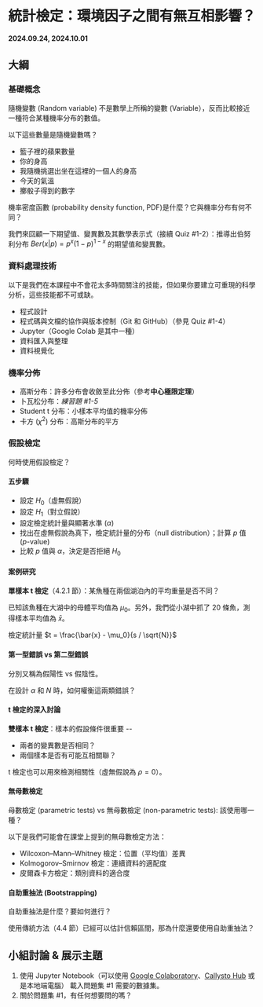 # 統計檢定：環境因子之間有無互相影響？

**2024.09.24, 2024.10.01**

## 大綱

### 基礎概念

隨機變數 (Random variable) 不是數學上所稱的變數 (Variable），反而比較接近一種符合某種機率分布的數值。

以下這些數量是隨機變數嗎？
- 籃子裡的蘋果數量
- 你的身高
- 我隨機挑選出坐在這裡的一個人的身高
- 今天的氣溫
- 擲骰子得到的數字

機率密度函數 (probability density function, PDF)是什麼？它與機率分布有何不同？

我們來回顧一下期望值、變異數及其數學表示式（接續 Quiz #1-2）：推導出伯努利分布 $Ber(x|p) = p^x(1-p)^{1-x}$ 的期望值和變異數。

### 資料處理技術

以下是我們在本課程中不會花太多時間關注的技能，但如果你要建立可重現的科學分析，這些技能都不可或缺。

- 程式設計
- 程式碼與文檔的協作與版本控制（Git 和 GitHub）（參見 Quiz #1-4）
- Jupyter（Google Colab 是其中一種）
- 資料匯入與整理
- 資料視覺化

### 機率分佈

- 高斯分布：許多分布會收斂至此分佈（參考**中心極限定理**）
- 卜瓦松分布：*練習題 #1-5*
- Student t 分布：小樣本平均值的機率分佈
- 卡方 ($\chi^2$) 分布：高斯分布的平方

### 假設檢定

何時使用假設檢定？

#### 五步驟

- 設定 $H_0$（虛無假說）
- 設定 $H_1$（對立假說）
- 設定檢定統計量與顯著水準 ($\alpha$)
- 找出在虛無假說為真下，檢定統計量的分布（null distribution）；計算 $p$ 值 ($p$-value)
- 比較 $p$ 值與 $\alpha$，決定是否拒絕 $H_0$

#### 案例研究

**單樣本 t 檢定**（4.2.1 節）：某魚種在兩個湖泊內的平均重量是否不同？

已知該魚種在大湖中的母體平均值為 $\mu_0$。另外，我們從小湖中抓了 20 條魚，測得樣本平均值為 $\bar{x}$。

檢定統計量 $t = \frac{\bar{x} - \mu_0}{s / \sqrt{N}}$

#### 第一型錯誤 vs 第二型錯誤

分別又稱為假陽性 vs 假陰性。

在設計 $\alpha$ 和 $N$ 時，如何權衡這兩類錯誤？

#### t 檢定的深入討論

**雙樣本 t 檢定**：樣本的假設條件很重要 --
- 兩者的變異數是否相同？
- 兩個樣本是否有可能互相關聯？

t 檢定也可以用來檢測相關性（虛無假說為 $\rho = 0$）。

#### 無母數檢定

母數檢定 (parametric tests) vs 無母數檢定 (non-parametric tests): 該使用哪一種？

以下是我們可能會在課堂上提到的無母數檢定方法：
- Wilcoxon–Mann–Whitney 檢定：位置（平均值）差異
- Kolmogorov–Smirnov 檢定：連續資料的適配度
- 皮爾森卡方檢定：類別資料的適合度

#### 自助重抽法 (Bootstrapping)

自助重抽法是什麼？要如何進行？

使用傳統方法（4.4 節）已經可以估計信賴區間，那為什麼還要使用自助重抽法？

## 小組討論 & 展示主題

1. 使用 Jupyter Notebook（可以使用 [Google Colaboratory](https://colab.google/)、[Callysto Hub](https://www.callysto.ca/) 或是本地端電腦） 載入問題集 #1 需要的數據集。
2. 關於問題集 #1，有任何想要問的嗎？